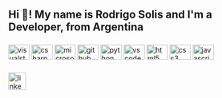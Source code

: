 <h2 align="left">Hi 👋! My name is Rodrigo Solis and I'm a Developer, from Argentina</h2>

###

<div align="left">
  <img src="https://cdn.jsdelivr.net/gh/devicons/devicon/icons/visualstudio/visualstudio-plain.svg" height="30" width="42" alt="visualstudio logo"  />
  <img src="https://cdn.jsdelivr.net/gh/devicons/devicon/icons/csharp/csharp-original.svg" height="30" width="42" alt="csharp logo"  />
  <img src="https://cdn.jsdelivr.net/gh/devicons/devicon/icons/microsoftsqlserver/microsoftsqlserver-plain.svg" height="30" width="42" alt="microsoftsqlserver logo"  />
  <img src="https://cdn.jsdelivr.net/gh/devicons/devicon/icons/github/github-original.svg" height="30" width="42" alt="github logo"  />
  <img src="https://cdn.jsdelivr.net/gh/devicons/devicon/icons/python/python-original.svg" height="30" width="42" alt="python logo"  />
  <img src="https://cdn.jsdelivr.net/gh/devicons/devicon/icons/vscode/vscode-original.svg" height="30" width="42" alt="vscode logo"  />
  <img src="https://cdn.jsdelivr.net/gh/devicons/devicon/icons/html5/html5-original.svg" height="30" width="42" alt="html5 logo"  />
  <img src="https://cdn.jsdelivr.net/gh/devicons/devicon/icons/css3/css3-original.svg" height="30" width="42" alt="css3 logo"  />
  <img src="https://cdn.jsdelivr.net/gh/devicons/devicon/icons/javascript/javascript-original.svg" height="30" width="42" alt="javascript logo"  />
</div>

###

<div align="left">
  <a href="https://www.linkedin.com/in/rodrigo-nahuel-solis-142815257/" target="_blank">
    <img src="https://img.shields.io/static/v1?message=LinkedIn&logo=linkedin&label=&color=0077B5&logoColor=white&labelColor=&style=for-the-badge" height="35" alt="linkedin logo"  />
  </a>
</div>

###
